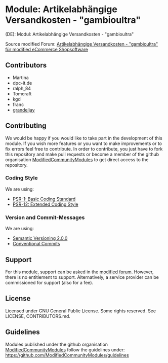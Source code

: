 # Module: Artikelabhängige Versandkosten - "gambioultra"
(DE): Modul: Artikelabhängige Versandkosten - "gambioultra"

Source modified Forum: [Artikelabhängige Versandkosten - "gambioultra" für modified eCommerce Shopsoftware](https://www.modified-shop.org/forum/index.php?PHPSESSID=280b7453e06ec8056e5fd3f5431f4c1c&topic=4243.msg43166#msg43166)

## Contributors
- Martina
- dpc-it.de
- ralph_84
- Tomcraft
- kgd
- franc
- [grandeljay](https://github.com/grandeljay)

## Contributing
We would be happy if you would like to take part in the development of this module. If you wish more features or you want to make improvements or to fix errors feel free to contribute. In order to contribute, you just have to fork this repository and make pull requests or become a member of the github organisation [ModifiedCommunityModules](https://github.com/ModifiedCommunityModules) to get direct access to the repository.

### Coding Style
We are using:
- [PSR-1: Basic Coding Standard](https://www.php-fig.org/psr/psr-1/)
- [PSR-12: Extended Coding Style](https://www.php-fig.org/psr/psr-12/)

### Version and Commit-Messages
We are using:
- [Semantic Versioning 2.0.0](https://semver.org)
- [Conventional Commits](https://www.conventionalcommits.org/en/v1.0.0/)

## Support
For this module, support can be asked in the [modified forum](https://www.modified-shop.org/forum/). However, there is no entitlement to support. Alternatively, a service provider can be commissioned for support (also for a fee).

## License
Licensed under GNU General Public License. Some rights reserved. See LICENSE, CONTRIBUTORS.md.

## Guidelines
Modules published under the github organisation [ModifiedCommunityModules](https://github.com/) follow the guidelines under: https://github.com/ModifiedCommunityModules/guidelines
